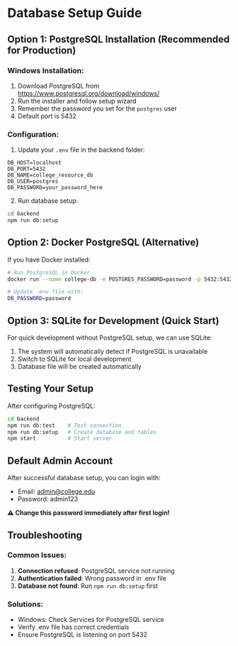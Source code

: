 # Database Setup Guide

## Option 1: PostgreSQL Installation (Recommended for Production)

### Windows Installation:
1. Download PostgreSQL from https://www.postgresql.org/download/windows/
2. Run the installer and follow setup wizard
3. Remember the password you set for the `postgres` user
4. Default port is 5432

### Configuration:
1. Update your `.env` file in the backend folder:
```
DB_HOST=localhost
DB_PORT=5432
DB_NAME=college_resource_db
DB_USER=postgres
DB_PASSWORD=your_password_here
```

2. Run database setup:
```bash
cd backend
npm run db:setup
```

## Option 2: Docker PostgreSQL (Alternative)

If you have Docker installed:

```bash
# Run PostgreSQL in Docker
docker run --name college-db -e POSTGRES_PASSWORD=password -p 5432:5432 -d postgres:13

# Update .env file with:
DB_PASSWORD=password
```

## Option 3: SQLite for Development (Quick Start)

For quick development without PostgreSQL setup, we can use SQLite:

1. The system will automatically detect if PostgreSQL is unavailable
2. Switch to SQLite for local development
3. Database file will be created automatically

## Testing Your Setup

After configuring PostgreSQL:

```bash
cd backend
npm run db:test    # Test connection
npm run db:setup   # Create database and tables
npm start          # Start server
```

## Default Admin Account

After successful database setup, you can login with:
- Email: admin@college.edu
- Password: admin123

**⚠️ Change this password immediately after first login!**

## Troubleshooting

### Common Issues:
1. **Connection refused**: PostgreSQL service not running
2. **Authentication failed**: Wrong password in .env file
3. **Database not found**: Run `npm run db:setup` first

### Solutions:
- Windows: Check Services for PostgreSQL service
- Verify .env file has correct credentials
- Ensure PostgreSQL is listening on port 5432